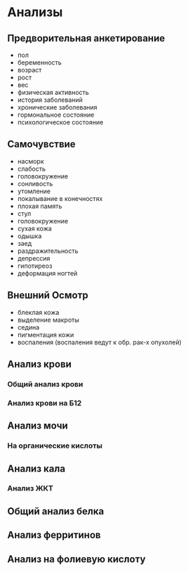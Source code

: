 # Анализы

## Предворительная анкетирование
- пол
- беременность
- возраст
- рост
- вес
- физическая активность
- история заболеваний
- хронические заболевания
- гормональное состояние
- психологическое состояние

## Самочувствие
- насморк
- слабость
- головокружение
- сонливость
- утомление
- покалывание в конечностях
- плохая память
- стул
- головокружение
- сухая кожа
- одышка
- заед
- раздражительность
- депрессия
- гипотиреоз
- деформация ногтей

## Внешний Осмотр 
- блеклая кожа
- выделение макроты
- седина
- пигментация кожи
- воспаления (воспаления ведут к обр. рак-х опухолей)

## Анализ крови
### Общий анализ крови
### Анализ крови на Б12
## Анализ мочи
### На органические кислоты
## Анализ кала
### Анализ ЖКТ
## Общий анализ белка
## Анализ ферритинов
## Анализ на фолиевую кислоту